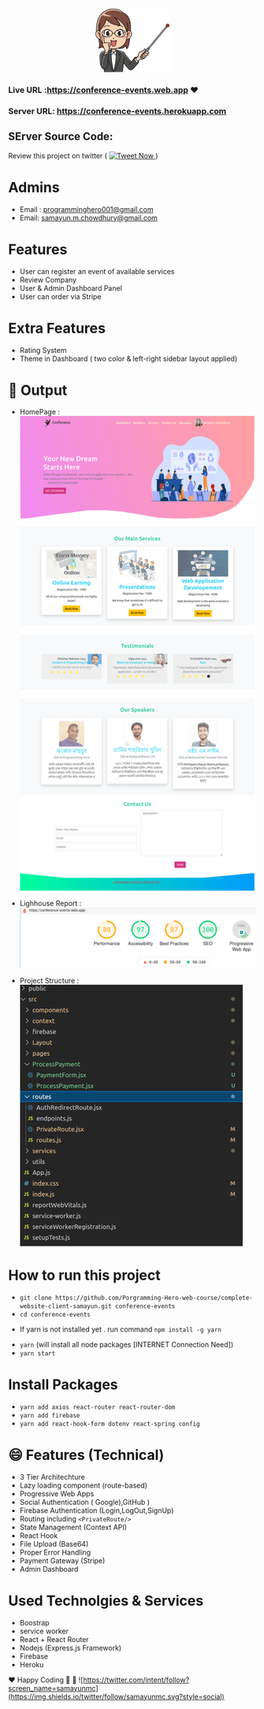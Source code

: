 <p style="text-align:center;">
      <img src="public/logo192.png" alt="conference-events"  style="width:150px;" /> </br>
</p>

### Live URL :https://conference-events.web.app :heart:

### Server URL: https://conference-events.herokuapp.com

## SErver Source Code:

Review this project on twitter (
<a href="https://twitter.com/intent/tweet?text=What an application ! Wow !Check It =>  :&url=https://sobji-dokan.web.app" target="_blank">
<img src="https://img.shields.io/twitter/url?label=Tweet+Now&logoColor=%230f0&url=https://sobji-dokan.web.app" alt="Tweet Now">
</a>
)

# Admins

- Email : programminghero001@gmail.com
- Email: samayun.m.chowdhury@gmail.com

# Features

- User can register an event of available services
- Review Company
- User & Admin Dashboard Panel
- User can order via Stripe

# Extra Features

- Rating System
- Theme in Dashboard ( two color & left-right sidebar layout applied)

# :clap: Output

- HomePage :
  ![Homepage ](docs/homepage.png)

- Lighhouse Report :
  ![Lighhouse Report](docs/lighthouse.png)

- Project Structure :
  ![project_structure.png](docs/project_structure.png)

# How to run this project

- `git clone https://github.com/Porgramming-Hero-web-course/complete-website-client-samayun.git conference-events`
- `cd conference-events`

* If yarn is not installed yet . run command `npm install -g yarn`

- `yarn` (will install all node packages [INTERNET Connection Need])
- `yarn start`

# Install Packages

- `yarn add axios react-router react-router-dom`
- `yarn add firebase`
- `yarn add react-hook-form dotenv react-spring config`

# :smile: Features (Technical)

- 3 Tier Architechture
- Lazy loading component (route-based)
- Progressive Web Apps
- Social Authentication ( Google),GitHub )
- Firebase Authentication (Login,LogOut,SignUp)
- Routing including `<PrivateRoute/>`
- State Management (Context API)
- React Hook
- File Upload (Base64)
- Proper Error Handling
- Payment Gateway (Stripe)
- Admin Dashboard

# Used Technolgies & Services

- Boostrap
- service worker
- React + React Router
- Nodejs (Express.js Framework)
- Firebase
- Heroku

:heart: Happy Coding :clap: 🚀
![https://twitter.com/intent/follow?screen_name=samayunmc](https://img.shields.io/twitter/follow/samayunmc.svg?style=social)
